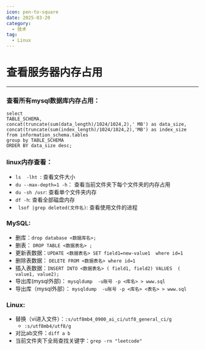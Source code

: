 ```yaml
---
icon: pen-to-square
date: 2025-03-20
category:
  - 技术
tag:
  - Linux
---
```



# 查看服务器内存占用
---
### 查看所有mysql数据库内存占用：
	select 
	TABLE_SCHEMA, 
	concat(truncate(sum(data_length)/1024/1024,2),' MB') as data_size,
	concat(truncate(sum(index_length)/1024/1024,2),'MB') as index_size
	from information_schema.tables
	group by TABLE_SCHEMA
	ORDER BY data_size desc;
	
### linux内存查看：
* `ls  -lht `: 查看文件大小
*  `du --max-depth=1 -h`： 查看当前文件夹下每个文件夹的内存占用
*  `du -sh /usr`: 查看单个文件夹内存
*  `df -h`: 查看全部磁盘内存
*   ` lsof |grep deleted(文件名)`: 查看使用文件的进程

### MySQL:
* 删库：`drop database <数据库名>;`
* 删表： `DROP TABLE <数据表名> ;`
* 更新表数据：`UPDATE <数据表名> SET field1=new-value1  where id=1`
* 删除表数据： `DELETE FROM <数据表名> where id=1`
* 插入表数据：`INSERT INTO <数据表名> ( field1, field2) VALUES  ( value1, value2);`
* 导出库(mysql外部)： `mysqldump  -u账号 -p <库名> > www.sql`
* 导出库（mysql外部）： `mysqldump  -u账号 -p <库名> <表名> > www.sql`



### Linux:
* 替换（vi进入文件）：`:s/utf8mb4_0900_ai_ci/utf8_general_ci/g`
	* `:s/utf8mb4/utf8/g` 
* 对比ab文件：`diff a b` 
* 当前文件夹下全局查找关键字：`grep -rn "leetcode"`